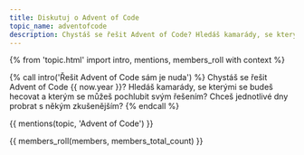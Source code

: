 ```yaml
---
title: Diskutuj o Advent of Code
topic_name: adventofcode
description: Chystáš se řešit Advent of Code? Hledáš kamarády, se kterými se budeš hecovat a kterým se můžeš pochlubit svým řešením? Chceš jednotlivé dny probrat s někým zkušenějším?
---
```

{% from 'topic.html' import intro, mentions, members_roll with context %}

{% call intro('Řešit Advent of Code sám je nuda') %}
  Chystáš se řešit Advent of Code {{ now.year }}? Hledáš kamarády, se kterými se budeš hecovat a kterým se můžeš pochlubit svým řešením? Chceš jednotlivé dny probrat s někým zkušenějším?
{% endcall %}

{{ mentions(topic, 'Advent of Code') }}

{{ members_roll(members, members_total_count) }}
